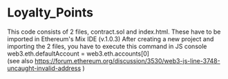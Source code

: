 # Loyalty_Points

This code consists of 2 files, contract.sol and index.html.
These have to be imported in Ethereum's Mix IDE (v.1.0.3)
After creating a new project and importing the 2 files, you have to execute this command in JS console
web3.eth.defaultAccount = web3.eth.accounts[0] 	
(see also https://forum.ethereum.org/discussion/3530/web3-js-line-3748-uncaught-invalid-address )


